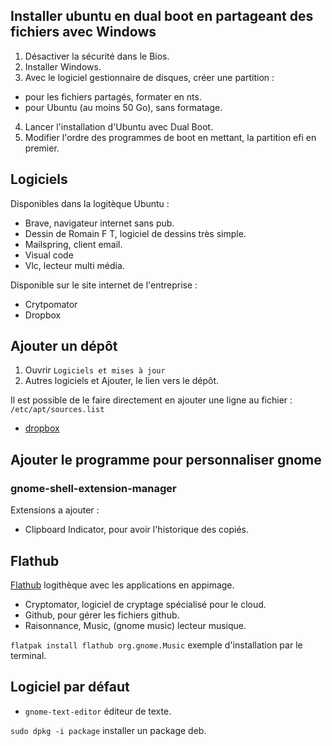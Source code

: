 ## Installer ubuntu en dual boot en partageant des fichiers avec Windows

1. Désactiver la sécurité dans le Bios.
2. Installer Windows.
3. Avec le logiciel gestionnaire de disques, créer une partition :
  * pour les fichiers partagés, formater en nts.
  * pour Ubuntu (au moins 50 Go), sans formatage.
4. Lancer l'installation d'Ubuntu avec Dual Boot.
5. Modifier l'ordre des programmes de boot en mettant, la partition efi en premier.

## Logiciels

Disponibles dans la logitèque Ubuntu :

* Brave, navigateur internet sans pub.
* Dessin de Romain F T, logiciel de dessins très simple.
* Mailspring, client email.
* Visual code
* Vlc, lecteur multi média.

Disponible sur le site internet de l'entreprise :

* Crytpomator
* Dropbox

## Ajouter un dépôt

1. Ouvrir `Logiciels et mises à jour`
2. Autres logiciels et Ajouter, le lien vers le dépôt.

Il est possible de le faire directement en ajouter une ligne au fichier : 
`/etc/apt/sources.list`

* [dropbox](https://www.dropbox.com/install-linux)

## Ajouter le programme pour personnaliser gnome

### gnome-shell-extension-manager

Extensions a ajouter :

* Clipboard Indicator, pour avoir l'historique des copiés.

## Flathub

[Flathub](https://flathub.org/) logithèque avec les applications en appimage. 

* Cryptomator, logiciel de cryptage spécialisé pour le cloud.
* Github, pour gérer les fichiers github.
* Raisonnance, Music, (gnome music) lecteur musique.

`flatpak install flathub org.gnome.Music` exemple d'installation par le terminal.

## Logiciel par défaut

* `gnome-text-editor` éditeur de texte.


`sudo dpkg -i package` installer un package deb.
